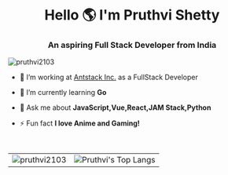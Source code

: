 <h1 align="center">Hello 🌎 I'm Pruthvi Shetty</h1>
<h3 align="center">An aspiring Full Stack Developer from India</h3>

<p align="left"> <img src="https://komarev.com/ghpvc/?username=pruthvi2103&label=Profile%20views&color=000000&style=flat" alt="pruthvi2103" /> </p>

- 🔭 I’m working at [Antstack Inc.](https://www.antstack.com/) as a FullStack Developer

- 🌱 I’m currently learning **Go**

- 💬 Ask me about **JavaScript,Vue,React,JAM Stack,Python**

- ⚡ Fun fact **I love Anime and Gaming!**

<p>&nbsp;
  <table>
    <tr> <td><img align="center" src="https://github-readme-stats.vercel.app/api?username=pruthvi2103&show_icons=true&theme=dark&locale=en" alt="pruthvi2103" /></td>
      <td>
        <img align="center" src="https://github-readme-stats.vercel.app/api/top-langs/?username=pruthvi2103&layout=compact&hide=Jupyter%20Notebook&hide_border=true&theme=dark" alt="Pruthvi's Top Langs" />
      </td>
    </tr>
   </table>
 

</p>
